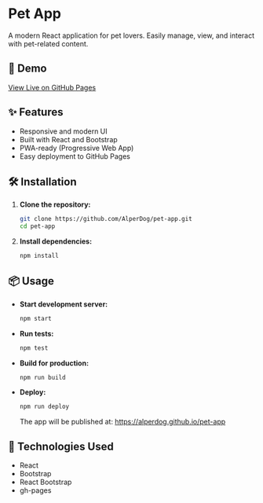 # Pet App

A modern React application for pet lovers. Easily manage, view, and interact with pet-related content.

## 🚀 Demo

[View Live on GitHub Pages](https://alperdog.github.io/pet-app)

## ✨ Features

- Responsive and modern UI
- Built with React and Bootstrap
- PWA-ready (Progressive Web App)
- Easy deployment to GitHub Pages

## 🛠️ Installation

1. **Clone the repository:**
   ```sh
   git clone https://github.com/AlperDog/pet-app.git
   cd pet-app
   ```
2. **Install dependencies:**
   ```sh
   npm install
   ```

## 📦 Usage

- **Start development server:**
  ```sh
  npm start
  ```
- **Run tests:**
  ```sh
  npm test
  ```
- **Build for production:**

  ```sh
  npm run build
  ```

- **Deploy:**
  ```sh
  npm run deploy
  ```
  The app will be published at: https://alperdog.github.io/pet-app

## 🧰 Technologies Used

- React
- Bootstrap
- React Bootstrap
- gh-pages
